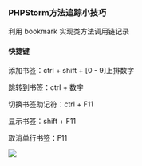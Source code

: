 ### PHPStorm方法追踪小技巧



利用 bookmark 实现类方法调用链记录



#### 快捷键

添加书签：ctrl + shift + [0 - 9]上排数字

跳转到书签：ctrl + 数字

切换书签助记符：ctrl + F11

显示书签：shift + F11

取消单行书签：F11

![](../assets/phpstorm-bookmark.png)

